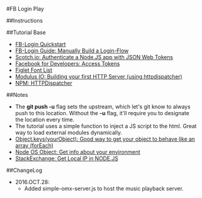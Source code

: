 #FB Login Play

##Instructions

##Tutorial Base
- [FB-Login Quickstart](https://developers.facebook.com/apps/1310049252373886/fb-login/quickstart/)
- [FB-Login Guide: Manually Build a Login-Flow](https://developers.facebook.com/docs/facebook-login/manually-build-a-login-flow#checktoken)
- [Scotch.io: Authenticate a Node.JS app with JSON Web Tokens](https://scotch.io/tutorials/authenticate-a-node-js-api-with-json-web-tokens)
- [Facebook for Developers: Access Tokens](https://developers.facebook.com/docs/facebook-login/access-tokens)
- [Figlet Font List](http://www.flamingtext.com/tools/figlet/fontlist.html)
- [Modulus IO: Building your first HTTP Server (using httpdispatcher)](http://blog.modulus.io/build-your-first-http-server-in-nodejs)
- [NPM: HTTPDispatcher](https://www.npmjs.com/package/httpdispatcher)

##Notes
- The **git push -u** flag sets the upstream, which let's git know to always push to this location. Without the **-u** flag, it'll require you to designate the location every time.
- The tutorial uses a simple function to inject a JS script to the html.  Great way to load external modules dynamically.
- [Object.keys(yourObject): Good way to get your object to behave like an array (forEach)](https://developer.mozilla.org/en-US/docs/Web/JavaScript/Reference/Global_Objects/Object/keys)
- [Node OS Object: Get info about your environment](https://nodejs.org/api/os.html)
- [StackExchange: Get Local IP in NODE.JS](http://stackoverflow.com/questions/3653065/get-local-ip-address-in-node-js)

##ChangeLog
- 2016.OCT.28:
    - Added simple-omx-server.js to host the music playback server.
